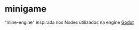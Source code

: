 # minigame

"mine-engine" inspirada nos Nodes utilizados na engine [Godot](https://godotengine.org/)
